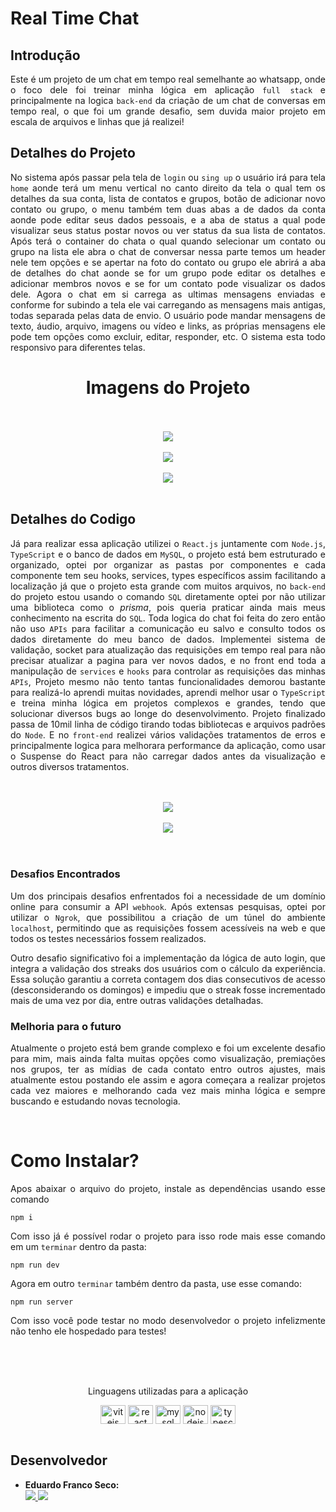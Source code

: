 # Real Time Chat

## Introdução
<div align="justify">
  
  Este é um projeto de um chat em tempo real semelhante ao whatsapp, onde o foco dele foi treinar minha lógica em aplicação `full stack` e principalmente na logica `back-end` da criação de um chat de conversas em tempo real, o que foi um grande desafio, sem duvida maior projeto em escala de arquivos e linhas que já realizei!
</div>

   ## Detalhes do Projeto

  <div align="justify">
    
  No sistema após passar pela tela de `login` ou `sing up` o usuário irá para tela `home` aonde terá um menu vertical no canto direito da tela o qual tem os detalhes da sua conta, lista de contatos e grupos, botão de adicionar novo contato ou grupo, o menu também tem duas abas a de dados da conta aonde pode editar seus dados pessoais, e a aba de status a qual pode visualizar seus status postar novos ou ver status da sua lista de contatos. Após terá o container do chata o qual quando selecionar um contato ou grupo na lista ele abra o chat de conversar nessa parte temos um header nele tem opções e se apertar na foto do contato ou grupo ele abrirá a aba de detalhes do chat aonde se for um grupo pode editar os detalhes e adicionar membros novos e se for um contato pode visualizar os dados dele. Agora o chat em si carrega as ultimas mensagens enviadas e conforme for subindo a tela ele vai carregando as mensagens mais antigas, todas separada pelas data de envio. O usuário pode mandar mensagens de texto, áudio, arquivo, imagens ou vídeo e links, as próprias mensagens ele pode tem opções como excluir, editar, responder, etc. O sistema esta todo responsivo para diferentes telas.
</div>
 <div align="center">
     <h1>Imagens do Projeto</h1>
    <br>
    <br>
    <img src="/imagensDemo/container.jpeg">
    <br>
    <br>
     <img src="/imagensDemo/status.jpeg">  
    <br>
    <br>
     <img src="/imagensDemo/mobile.png">  
    <br>
    <br>
 </div>
   <div align="start">
    
   ## Detalhes do Codigo
  </div>  
   <div align="justify">
     
   Já para realizar essa aplicação utilizei o `React.js` juntamente com `Node.js`, `TypeScript` e o banco de dados em `MySQL`, o projeto está bem estruturado e organizado, optei por organizar as pastas por componentes e cada componente tem seu hooks, services, types específicos assim facilitando a localização já que o projeto esta grande com muitos arquivos, no `back-end` do projeto estou usando o comando `SQL` diretamente optei por não utilizar uma biblioteca como o _prisma_, pois queria praticar ainda mais meus conhecimento na escrita do `SQL`. Toda logica do chat foi feita do zero então não uso `APIs` para facilitar a comunicação eu salvo e consulto todos os dados diretamente do meu banco de dados. Implementei sistema de validação, socket para atualização das requisições em tempo real para não precisar atualizar a pagina para ver novos dados, e no front end toda a manipulação de `services` e `hooks` para controlar as requisições das minhas `APIs`, Projeto mesmo não tento tantas funcionalidades demorou bastante para realizá-lo aprendi muitas novidades, aprendi melhor usar o `TypeScript` e treina minha lógica em projetos complexos e grandes, tendo que solucionar diversos bugs ao longe do desenvolvimento. Projeto finalizado passa de 10mil linha de código tirando todas bibliotecas e arquivos padrões do `Node`. E no `front-end` realizei vários validações tratamentos de erros e principalmente logica para melhorara performance da aplicação, como usar o Suspense do React para não carregar dados antes da visualização e outros diversos tratamentos.  
 
 <div align="center">
    <br>
    <br>
    <img src="/imagensDemo/frontend.jpeg">
    <br>
    <br>
    <img src="/imagensDemo/backend.jpeg">
    <br>
    <br>
</div>
<br>
<p align="justify">


### Desafios Encontrados
<div align="justify">
  
  Um dos principais desafios enfrentados foi a necessidade de um domínio online para consumir a API `webhook`. Após extensas pesquisas, optei por utilizar o `Ngrok`, que possibilitou a criação de um túnel do ambiente `localhost`, permitindo que as requisições fossem acessíveis na web e que todos os testes necessários fossem realizados.

  Outro desafio significativo foi a implementação da lógica de auto login, que integra a validação dos streaks dos usuários com o cálculo da experiência. Essa solução garantiu a correta contagem dos dias consecutivos de acesso (desconsiderando os domingos) e impediu que o streak fosse incrementado mais de uma vez por dia, entre outras validações detalhadas.
</div>

### Melhoria para o futuro

<div align="justify">
  
 Atualmente o projeto está bem grande complexo e foi um excelente desafio para mim, mais ainda falta muitas opções como visualização, premiações nos grupos, ter as mídias de cada contato entro outros ajustes, mais atualmente estou postando ele assim e agora começara a realizar projetos cada vez maiores e melhorando cada vez mais minha lógica e sempre buscando e estudando novas tecnologia.  
</div>
<br>

  # Como Instalar?

  Apos abaixar o arquivo do projeto, instale as dependências usando esse comando

    npm i

  Com isso já é possível rodar o projeto para isso rode mais esse comando em um `terminar` dentro da pasta: 

    npm run dev 
    
  Agora em outro `terminar` também dentro da pasta, use esse comando:
  
    npm run server

  Com isso você pode testar no modo desenvolvedor o projeto infelizmente não tenho ele hospedado para testes!


<br>
<br>

<div align="center" style="display: inline_block">
  <br>
  <p>Linguagens utilizadas para a aplicação</p>

  <img align="center" alt="vitejs" height="30" width="40" src="https://cdn.jsdelivr.net/gh/devicons/devicon@latest/icons/vitejs/vitejs-original.svg" />
  <img align="center" alt="react" height="30" width="40" src="https://cdn.jsdelivr.net/gh/devicons/devicon@latest/icons/react/react-original.svg" />
  <img align="center" alt="mysql" height="30" width="40" src="https://cdn.jsdelivr.net/gh/devicons/devicon@latest/icons/mysql/mysql-plain-wordmark.svg" />
  <img align="center" alt="nodejs" height="30" width="40" src="https://cdn.jsdelivr.net/gh/devicons/devicon@latest/icons/nodejs/nodejs-original-wordmark.svg" />
  <img align="center" alt="typescript" height="30" width="40" src="https://cdn.jsdelivr.net/gh/devicons/devicon@latest/icons/typescript/typescript-original.svg" />

</div>
<br>

<div align="start">
  
## Desenvolvedor

- **Eduardo Franco Seco:**  
  <a href="https://github.com/eduardofranco572" align="center">
    <img src="https://img.shields.io/badge/GitHub-100000?style=for-the-badge&logo=github&logoColor=white">
  </a>
  <a href="https://www.linkedin.com/in/eduardo-franco572/" align="center">
    <img src="https://img.shields.io/badge/-LinkedIn-%230077B5?style=for-the-badge&logo=linkedin&logoColor=white" target="_blank">
  </a>  

</div>
